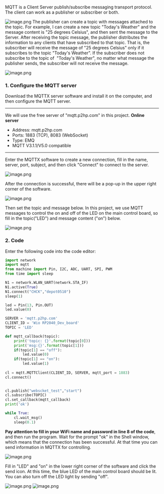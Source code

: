 MQTT is a Client Server publish/subscribe messaging transport protocol. The client can work as a publisher or subscriber or both.

![image.png](https://files.seeedstudio.com/wiki/Wio_RP2040_mini_Dev_Board-Onboard_Wifi/demo_10.png)
The 
publisher can create a topic with messages attached to the topic. For example, I can create a new topic "Today's Weather" and the message content is "25 degrees Celsius", and then sent the message to the Server. After receiving the topic message, the publisher distributes the information to any clients that have subscribed to that topic. That is, the subscriber will receive the message of "25 degrees Celsius" only if it subscribes to the topic "Today's Weather". If the subscriber does not subscribe to the topic of  "Today's Weather", no matter what message the publisher sends, the subscriber will not receive the message.

![image.png](https://files.seeedstudio.com/wiki/Wio_RP2040_mini_Dev_Board-Onboard_Wifi/demo_11.png)
### 1. Configure the MQTT server
Download the MQTTX server software and install it on the computer, and then configure the MQTT server.

---

We will use the free server of "mqtt.p2hp.com" in this project.
**Online server** 

- Address: mqtt.p2hp.com
- Ports: 1883 (TCP), 8083 (WebSocket)
- Type: EMQ
- MQTT V3.1.1/V5.0 compatible

---

Enter the MQTTX software to create a new connection, fill in the name, server, port, subject, and then click "Connect" to connect to the server.

![image.png](https://files.seeedstudio.com/wiki/Wio_RP2040_mini_Dev_Board-Onboard_Wifi/demo_12.png)

After the connection is successful, there will be a pop-up in the upper right corner of the software.

![image.png](https://files.seeedstudio.com/wiki/Wio_RP2040_mini_Dev_Board-Onboard_Wifi/demo_13.png)

Then set the topic and message below. In this project, we use MQTT messages to control the on and off of the LED on the main control board, so fill in the topic("LED") and message content ("on") below.

![image.png](https://files.seeedstudio.com/wiki/Wio_RP2040_mini_Dev_Board-Onboard_Wifi/demo_14.png)
### 2. Code
Enter the following code into the code editor:
```python
import network
import mqtt
from machine import Pin, I2C, ADC, UART, SPI, PWM
from time import sleep

N1 = network.WLAN_UART(network.STA_IF)
N1.active(True)
N1.connect("CHCK","depot0510")
sleep(1)

led = Pin(13, Pin.OUT)
led.value(0)

SERVER = 'mqtt.p2hp.com'
CLIENT_ID = 'Wio RP2040_Dev_board'
TOPIC = 'LED'

def mqtt_callback(topic):
    print('topic: {}'.format(topic[0]))
    print('msg:{}'.format(topic[1]))
    if(topic[1] == "off"):
        led.value(0)
    if(topic[1] == "on"):
        led.value(1)
    
cl = mqtt.MQTTClient(CLIENT_ID, SERVER, mqtt_port = 1883)
cl.connect()

    
cl.publish("webscket_test","start")
cl.subscribe(TOPIC)
cl.set_callback(mqtt_callback)
print('ok')

while True:
    cl.wait_msg()
    sleep(0.1)
```
**Pay attention to fill in your WiFi name and password in line 8 of the code**, and then run the program. Wait for the prompt "ok" in the Shell window, which means that the connection has been successful. At that time you can send information in MQTTX for controlling.

![image.png](https://files.seeedstudio.com/wiki/Wio_RP2040_mini_Dev_Board-Onboard_Wifi/demo_15.png)

Fill in "LED" and "on" in the lower right corner of the software and click the send icon. At this time, the blue LED of the main control board should be lit. You can also turn off the LED light by sending "off".

![image.png](https://files.seeedstudio.com/wiki/Wio_RP2040_mini_Dev_Board-Onboard_Wifi/demo_16.png)
![image.png](https://files.seeedstudio.com/wiki/Wio_RP2040_mini_Dev_Board-Onboard_Wifi/demo_17.png)


